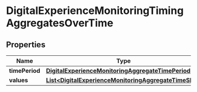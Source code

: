 

# DigitalExperienceMonitoringTimingAggregatesOverTime


## Properties

| Name | Type | Description | Notes |
|------------ | ------------- | ------------- | -------------|
|**timePeriod** | [**DigitalExperienceMonitoringAggregateTimePeriod**](DigitalExperienceMonitoringAggregateTimePeriod.md) |  |  |
|**values** | [**List&lt;DigitalExperienceMonitoringAggregateTimeSlot&gt;**](DigitalExperienceMonitoringAggregateTimeSlot.md) |  |  |



